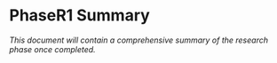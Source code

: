 # PhaseR1 Summary

*This document will contain a comprehensive summary of the research phase once completed.*
